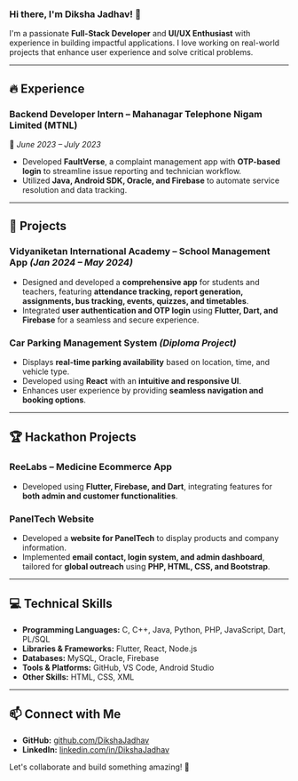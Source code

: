 ### Hi there, I'm Diksha Jadhav! 👋

I'm a passionate **Full-Stack Developer** and **UI/UX Enthusiast** with experience in building impactful applications. I love working on real-world projects that enhance user experience and solve critical problems. 

---

## 🔥 Experience
### **Backend Developer Intern** – Mahanagar Telephone Nigam Limited (MTNL)  
📅 *June 2023 – July 2023*  
- Developed **FaultVerse**, a complaint management app with **OTP-based login** to streamline issue reporting and technician workflow.
- Utilized **Java, Android SDK, Oracle, and Firebase** to automate service resolution and data tracking.

---

## 🚀 Projects
### **Vidyaniketan International Academy – School Management App** *(Jan 2024 – May 2024)*  
- Designed and developed a **comprehensive app** for students and teachers, featuring **attendance tracking, report generation, assignments, bus tracking, events, quizzes, and timetables**.
- Integrated **user authentication and OTP login** using **Flutter, Dart, and Firebase** for a seamless and secure experience.

### **Car Parking Management System** *(Diploma Project)*  
- Displays **real-time parking availability** based on location, time, and vehicle type.
- Developed using **React** with an **intuitive and responsive UI**.
- Enhances user experience by providing **seamless navigation and booking options**.

---

## 🏆 Hackathon Projects
### **ReeLabs – Medicine Ecommerce App**  
- Developed using **Flutter, Firebase, and Dart**, integrating features for **both admin and customer functionalities**.

### **PanelTech Website**  
- Developed a **website for PanelTech** to display products and company information.
- Implemented **email contact, login system, and admin dashboard**, tailored for **global outreach** using **PHP, HTML, CSS, and Bootstrap**.

---

## 💻 Technical Skills
- **Programming Languages:** C, C++, Java, Python, PHP, JavaScript, Dart, PL/SQL
- **Libraries & Frameworks:** Flutter, React, Node.js
- **Databases:** MySQL, Oracle, Firebase
- **Tools & Platforms:** GitHub, VS Code, Android Studio
- **Other Skills:** HTML, CSS, XML

---

## 📫 Connect with Me
- **GitHub:** [github.com/DikshaJadhav](https://github.com/DikshaJadhav3110)
- **LinkedIn:** [linkedin.com/in/DikshaJadhav](https://www.linkedin.com/in/dikshajadhav1/)

Let's collaborate and build something amazing! 🚀
